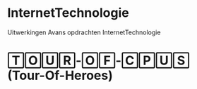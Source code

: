 # InternetTechnologie
Uitwerkingen Avans opdrachten InternetTechnologie

# 🅃🄾🅄🅁-🄾🄵-🄲🄿🅄🅂 (Tour-Of-Heroes) #
